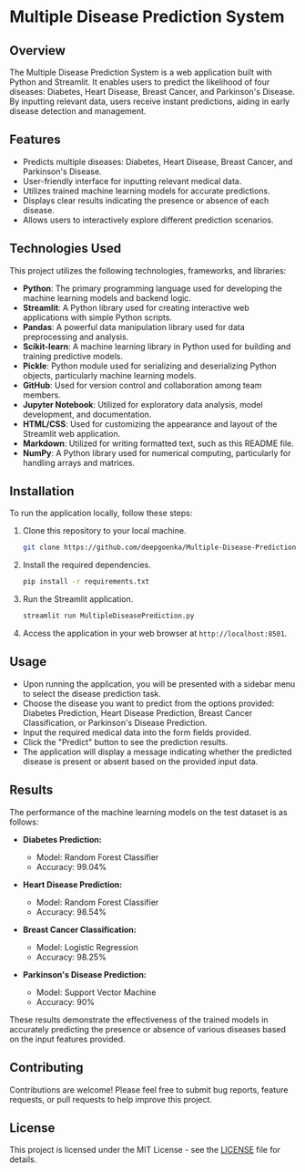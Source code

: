 # Multiple Disease Prediction System

## Overview
The Multiple Disease Prediction System is a web application built with Python and Streamlit. It enables users to predict the likelihood of four diseases: Diabetes, Heart Disease, Breast Cancer, and Parkinson's Disease. By inputting relevant data, users receive instant predictions, aiding in early disease detection and management.

## Features
- Predicts multiple diseases: Diabetes, Heart Disease, Breast Cancer, and Parkinson's Disease.
- User-friendly interface for inputting relevant medical data.
- Utilizes trained machine learning models for accurate predictions.
- Displays clear results indicating the presence or absence of each disease.
- Allows users to interactively explore different prediction scenarios.

## Technologies Used
This project utilizes the following technologies, frameworks, and libraries:

- **Python**: The primary programming language used for developing the machine learning models and backend logic.
- **Streamlit**: A Python library used for creating interactive web applications with simple Python scripts.
- **Pandas**: A powerful data manipulation library used for data preprocessing and analysis.
- **Scikit-learn**: A machine learning library in Python used for building and training predictive models.
- **Pickle**: Python module used for serializing and deserializing Python objects, particularly machine learning models.
- **GitHub**: Used for version control and collaboration among team members.
- **Jupyter Notebook**: Utilized for exploratory data analysis, model development, and documentation.
- **HTML/CSS**: Used for customizing the appearance and layout of the Streamlit web application.
- **Markdown**: Utilized for writing formatted text, such as this README file.
- **NumPy**: A Python library used for numerical computing, particularly for handling arrays and matrices.

## Installation
To run the application locally, follow these steps:

1. Clone this repository to your local machine.
   ```bash
   git clone https://github.com/deepgoenka/Multiple-Disease-Prediction-System.git
   ```

2. Install the required dependencies.
   ```bash
   pip install -r requirements.txt
   ```

3. Run the Streamlit application.
   ```bash
   streamlit run MultipleDiseasePrediction.py
   ```

4. Access the application in your web browser at `http://localhost:8501`.

## Usage
- Upon running the application, you will be presented with a sidebar menu to select the disease prediction task.
- Choose the disease you want to predict from the options provided: Diabetes Prediction, Heart Disease Prediction, Breast Cancer Classification, or Parkinson's Disease Prediction.
- Input the required medical data into the form fields provided.
- Click the "Predict" button to see the prediction results.
- The application will display a message indicating whether the predicted disease is present or absent based on the provided input data.

## Results
The performance of the machine learning models on the test dataset is as follows:

* **Diabetes Prediction:**
  - Model: Random Forest Classifier
  - Accuracy: 99.04%

* **Heart Disease Prediction:**
  - Model: Random Forest Classifier
  - Accuracy: 98.54%

* **Breast Cancer Classification:**
  - Model: Logistic Regression
  - Accuracy: 98.25%

* **Parkinson's Disease Prediction:**
  - Model: Support Vector Machine
  - Accuracy: 90%

These results demonstrate the effectiveness of the trained models in accurately predicting the presence or absence of various diseases based on the input features provided.

## Contributing
Contributions are welcome! Please feel free to submit bug reports, feature requests, or pull requests to help improve this project.

## License
This project is licensed under the MIT License - see the [LICENSE](LICENSE.txt) file for details.
